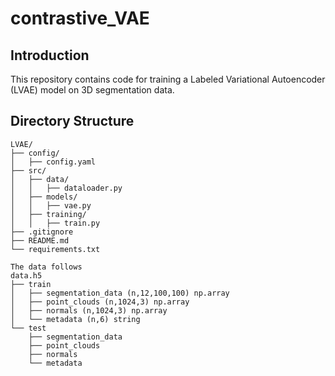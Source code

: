 # contrastive_VAE

## Introduction

This repository contains code for training a Labeled Variational Autoencoder (LVAE) model on 3D segmentation data.

## Directory Structure

```plaintext
LVAE/
├── config/
│   ├── config.yaml
├── src/
│   ├── data/
│   │   ├── dataloader.py
│   ├── models/
│   │   ├── vae.py
│   ├── training/
│   │   ├── train.py
├── .gitignore
├── README.md
└── requirements.txt

The data follows
data.h5
├── train
│   ├── segmentation_data (n,12,100,100) np.array
│   ├── point_clouds (n,1024,3) np.array
│   ├── normals (n,1024,3) np.array
│   └── metadata (n,6) string
└── test
    ├── segmentation_data
    ├── point_clouds
    ├── normals
    └── metadata
```
